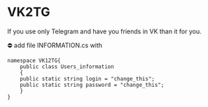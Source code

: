 # VK2TG
 If you use only Telegram and have you friends in VK than it for you. 
 
 ⛔ add file INFORMATION.cs with 
```
namespace VK12TG{
    public class Users_information
    {
    public static string login = "change_this"; 
    public static string password = "change_this";
    }
}
```
